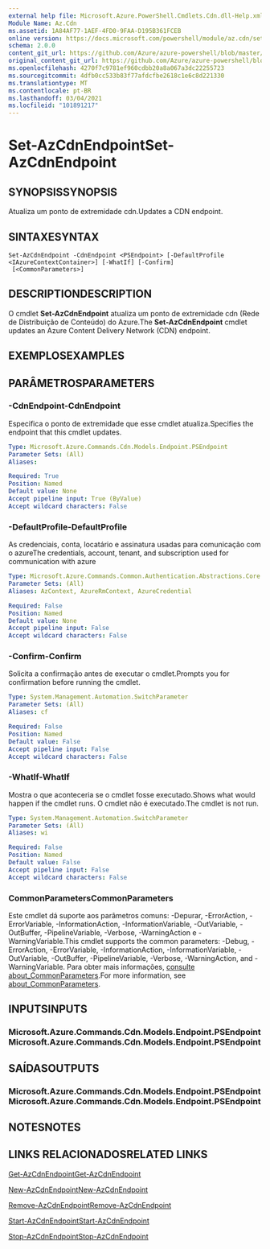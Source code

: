 ```yaml
---
external help file: Microsoft.Azure.PowerShell.Cmdlets.Cdn.dll-Help.xml
Module Name: Az.Cdn
ms.assetid: 1A84AF77-1AEF-4FD0-9FAA-D195B361FCEB
online version: https://docs.microsoft.com/powershell/module/az.cdn/set-azcdnendpoint
schema: 2.0.0
content_git_url: https://github.com/Azure/azure-powershell/blob/master/src/Cdn/Cdn/help/Set-AzCdnEndpoint.md
original_content_git_url: https://github.com/Azure/azure-powershell/blob/master/src/Cdn/Cdn/help/Set-AzCdnEndpoint.md
ms.openlocfilehash: 4270f7c9781ef960cdbb20a8a067a3dc22255723
ms.sourcegitcommit: 4dfb0cc533b83f77afdcfbe2618c1e6c8d221330
ms.translationtype: MT
ms.contentlocale: pt-BR
ms.lasthandoff: 03/04/2021
ms.locfileid: "101891217"
---
```

# <span data-ttu-id="02d31-101">Set-AzCdnEndpoint</span><span class="sxs-lookup"><span data-stu-id="02d31-101">Set-AzCdnEndpoint</span></span>

## <span data-ttu-id="02d31-102">SYNOPSIS</span><span class="sxs-lookup"><span data-stu-id="02d31-102">SYNOPSIS</span></span>
<span data-ttu-id="02d31-103">Atualiza um ponto de extremidade cdn.</span><span class="sxs-lookup"><span data-stu-id="02d31-103">Updates a CDN endpoint.</span></span>

## <span data-ttu-id="02d31-104">SINTAXE</span><span class="sxs-lookup"><span data-stu-id="02d31-104">SYNTAX</span></span>

```
Set-AzCdnEndpoint -CdnEndpoint <PSEndpoint> [-DefaultProfile <IAzureContextContainer>] [-WhatIf] [-Confirm]
 [<CommonParameters>]
```

## <span data-ttu-id="02d31-105">DESCRIPTION</span><span class="sxs-lookup"><span data-stu-id="02d31-105">DESCRIPTION</span></span>
<span data-ttu-id="02d31-106">O cmdlet **Set-AzCdnEndpoint** atualiza um ponto de extremidade cdn (Rede de Distribuição de Conteúdo) do Azure.</span><span class="sxs-lookup"><span data-stu-id="02d31-106">The **Set-AzCdnEndpoint** cmdlet updates an Azure Content Delivery Network (CDN) endpoint.</span></span>

## <span data-ttu-id="02d31-107">EXEMPLOS</span><span class="sxs-lookup"><span data-stu-id="02d31-107">EXAMPLES</span></span>

## <span data-ttu-id="02d31-108">PARÂMETROS</span><span class="sxs-lookup"><span data-stu-id="02d31-108">PARAMETERS</span></span>

### <span data-ttu-id="02d31-109">-CdnEndpoint</span><span class="sxs-lookup"><span data-stu-id="02d31-109">-CdnEndpoint</span></span>
<span data-ttu-id="02d31-110">Especifica o ponto de extremidade que esse cmdlet atualiza.</span><span class="sxs-lookup"><span data-stu-id="02d31-110">Specifies the endpoint that this cmdlet updates.</span></span>

```yaml
Type: Microsoft.Azure.Commands.Cdn.Models.Endpoint.PSEndpoint
Parameter Sets: (All)
Aliases:

Required: True
Position: Named
Default value: None
Accept pipeline input: True (ByValue)
Accept wildcard characters: False
```

### <span data-ttu-id="02d31-111">-DefaultProfile</span><span class="sxs-lookup"><span data-stu-id="02d31-111">-DefaultProfile</span></span>
<span data-ttu-id="02d31-112">As credenciais, conta, locatário e assinatura usadas para comunicação com o azure</span><span class="sxs-lookup"><span data-stu-id="02d31-112">The credentials, account, tenant, and subscription used for communication with azure</span></span>

```yaml
Type: Microsoft.Azure.Commands.Common.Authentication.Abstractions.Core.IAzureContextContainer
Parameter Sets: (All)
Aliases: AzContext, AzureRmContext, AzureCredential

Required: False
Position: Named
Default value: None
Accept pipeline input: False
Accept wildcard characters: False
```

### <span data-ttu-id="02d31-113">-Confirm</span><span class="sxs-lookup"><span data-stu-id="02d31-113">-Confirm</span></span>
<span data-ttu-id="02d31-114">Solicita a confirmação antes de executar o cmdlet.</span><span class="sxs-lookup"><span data-stu-id="02d31-114">Prompts you for confirmation before running the cmdlet.</span></span>

```yaml
Type: System.Management.Automation.SwitchParameter
Parameter Sets: (All)
Aliases: cf

Required: False
Position: Named
Default value: False
Accept pipeline input: False
Accept wildcard characters: False
```

### <span data-ttu-id="02d31-115">-WhatIf</span><span class="sxs-lookup"><span data-stu-id="02d31-115">-WhatIf</span></span>
<span data-ttu-id="02d31-116">Mostra o que aconteceria se o cmdlet fosse executado.</span><span class="sxs-lookup"><span data-stu-id="02d31-116">Shows what would happen if the cmdlet runs.</span></span>
<span data-ttu-id="02d31-117">O cmdlet não é executado.</span><span class="sxs-lookup"><span data-stu-id="02d31-117">The cmdlet is not run.</span></span>

```yaml
Type: System.Management.Automation.SwitchParameter
Parameter Sets: (All)
Aliases: wi

Required: False
Position: Named
Default value: False
Accept pipeline input: False
Accept wildcard characters: False
```

### <span data-ttu-id="02d31-118">CommonParameters</span><span class="sxs-lookup"><span data-stu-id="02d31-118">CommonParameters</span></span>
<span data-ttu-id="02d31-119">Este cmdlet dá suporte aos parâmetros comuns: -Depurar, -ErrorAction, -ErrorVariable, -InformationAction, -InformationVariable, -OutVariable, -OutBuffer, -PipelineVariable, -Verbose, -WarningAction e -WarningVariable.</span><span class="sxs-lookup"><span data-stu-id="02d31-119">This cmdlet supports the common parameters: -Debug, -ErrorAction, -ErrorVariable, -InformationAction, -InformationVariable, -OutVariable, -OutBuffer, -PipelineVariable, -Verbose, -WarningAction, and -WarningVariable.</span></span> <span data-ttu-id="02d31-120">Para obter mais informações, [consulte about_CommonParameters](http://go.microsoft.com/fwlink/?LinkID=113216).</span><span class="sxs-lookup"><span data-stu-id="02d31-120">For more information, see [about_CommonParameters](http://go.microsoft.com/fwlink/?LinkID=113216).</span></span>

## <span data-ttu-id="02d31-121">INPUTS</span><span class="sxs-lookup"><span data-stu-id="02d31-121">INPUTS</span></span>

### <span data-ttu-id="02d31-122">Microsoft.Azure.Commands.Cdn.Models.Endpoint.PSEndpoint</span><span class="sxs-lookup"><span data-stu-id="02d31-122">Microsoft.Azure.Commands.Cdn.Models.Endpoint.PSEndpoint</span></span>

## <span data-ttu-id="02d31-123">SAÍDAS</span><span class="sxs-lookup"><span data-stu-id="02d31-123">OUTPUTS</span></span>

### <span data-ttu-id="02d31-124">Microsoft.Azure.Commands.Cdn.Models.Endpoint.PSEndpoint</span><span class="sxs-lookup"><span data-stu-id="02d31-124">Microsoft.Azure.Commands.Cdn.Models.Endpoint.PSEndpoint</span></span>

## <span data-ttu-id="02d31-125">NOTES</span><span class="sxs-lookup"><span data-stu-id="02d31-125">NOTES</span></span>

## <span data-ttu-id="02d31-126">LINKS RELACIONADOS</span><span class="sxs-lookup"><span data-stu-id="02d31-126">RELATED LINKS</span></span>

[<span data-ttu-id="02d31-127">Get-AzCdnEndpoint</span><span class="sxs-lookup"><span data-stu-id="02d31-127">Get-AzCdnEndpoint</span></span>](./Get-AzCdnEndpoint.md)

[<span data-ttu-id="02d31-128">New-AzCdnEndpoint</span><span class="sxs-lookup"><span data-stu-id="02d31-128">New-AzCdnEndpoint</span></span>](./New-AzCdnEndpoint.md)

[<span data-ttu-id="02d31-129">Remove-AzCdnEndpoint</span><span class="sxs-lookup"><span data-stu-id="02d31-129">Remove-AzCdnEndpoint</span></span>](./Remove-AzCdnEndpoint.md)

[<span data-ttu-id="02d31-130">Start-AzCdnEndpoint</span><span class="sxs-lookup"><span data-stu-id="02d31-130">Start-AzCdnEndpoint</span></span>](./Start-AzCdnEndpoint.md)

[<span data-ttu-id="02d31-131">Stop-AzCdnEndpoint</span><span class="sxs-lookup"><span data-stu-id="02d31-131">Stop-AzCdnEndpoint</span></span>](./Stop-AzCdnEndpoint.md)


